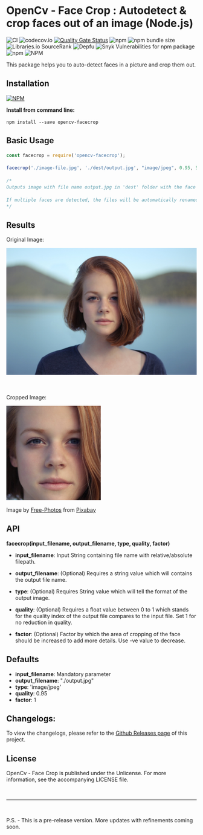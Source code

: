 # OpenCv - Face Crop : Autodetect & crop faces out of an image (Node.js)

![CI](https://github.com/arghyadeep-k/opencv-facecrop/workflows/CI/badge.svg?branch=master)
![codecov.io](https://codecov.io/github/arghyadeep-k/opencv-facecrop/coverage.svg?branch=master)
[![Quality Gate Status](https://sonarcloud.io/api/project_badges/measure?project=arghyadeep-k_opencv-facecrop&metric=alert_status)](https://sonarcloud.io/dashboard?id=arghyadeep-k_opencv-facecrop)
![npm](https://img.shields.io/npm/v/opencv-facecrop)
![npm bundle size](https://img.shields.io/bundlephobia/min/opencv-facecrop)
![Libraries.io SourceRank](https://img.shields.io/librariesio/sourcerank/npm/opencv-facecrop)
![Depfu](https://img.shields.io/depfu/arghyadeep-k/opencv-facecrop)
![Snyk Vulnerabilities for npm package](https://img.shields.io/snyk/vulnerabilities/npm/opencv-facecrop)
![npm](https://img.shields.io/npm/dt/opencv-facecrop)
![NPM](https://img.shields.io/npm/l/opencv-facecrop?color=blue)


This package helps you to auto-detect faces in a picture and crop them out.

## Installation

[![NPM](https://nodei.co/npm/opencv-facecrop.png)](https://nodei.co/npm/opencv-facecrop/)

**Install from command line:**

`npm install --save opencv-facecrop`



## Basic Usage
```javascript
const facecrop = require('opencv-facecrop');

facecrop('./image-file.jpg', './dest/output.jpg', "image/jpeg", 0.95, 50);

/* 
Outputs image with file name output.jpg in 'dest' folder with the face cropped out.

If multiple faces are detected, the files will be automatically renamed to output-1.jpg, output-2.jpg and so on.
*/
```

## Results

Original Image:

<img src="https://github.com/arghyadeep-k/resources/raw/master/opencv-facecrop_test-file-1.jpg">

<br><br>
Cropped Image:

<img src="https://github.com/arghyadeep-k/resources/raw/master/opencv-facecrop_test-file-1-output.jpg" width=250px>

Image by <a href="https://pixabay.com/photos/?utm_source=link-attribution&amp;utm_medium=referral&amp;utm_campaign=image&amp;utm_content=919048">Free-Photos</a> from <a href="https://pixabay.com/?utm_source=link-attribution&amp;utm_medium=referral&amp;utm_campaign=image&amp;utm_content=919048">Pixabay</a>

## API
**facecrop(input_filename, output_filename, type, quality, factor)**

- **input_filename**: Input String containing file name with relative/absolute filepath.

- **output_filename**: (Optional) Requires a string value which will contains the output file name.

- **type**: (Optional) Requires String value which will tell the format of the output image.

- **quality**: (Optional) Requires a float value between 0 to 1 which stands for the quality index of the output file compares to the input file. Set 1 for no reduction in quality.

- **factor**: (Optional) Factor by which the area of cropping of the face should be increased to add more details. Use -ve value to decrease.

## Defaults 

 - **input_filename**: Mandatory parameter
 - **output_filename**: "./output.jpg"
 - **type**: 'image/jpeg'
 - **quality**: 0.95
 - **factor**: 1

## Changelogs:
To view the changelogs, please refer to the <a href="https://github.com/arghyadeep-k/opencv-facecrop/releases">Github Releases page</a> of this project.

## License

OpenCv - Face Crop is published under the Unlicense. For more information, see the accompanying LICENSE file. 

<br>

---

<br>

P.S. - This is a pre-release version. More updates with refinements coming soon.
